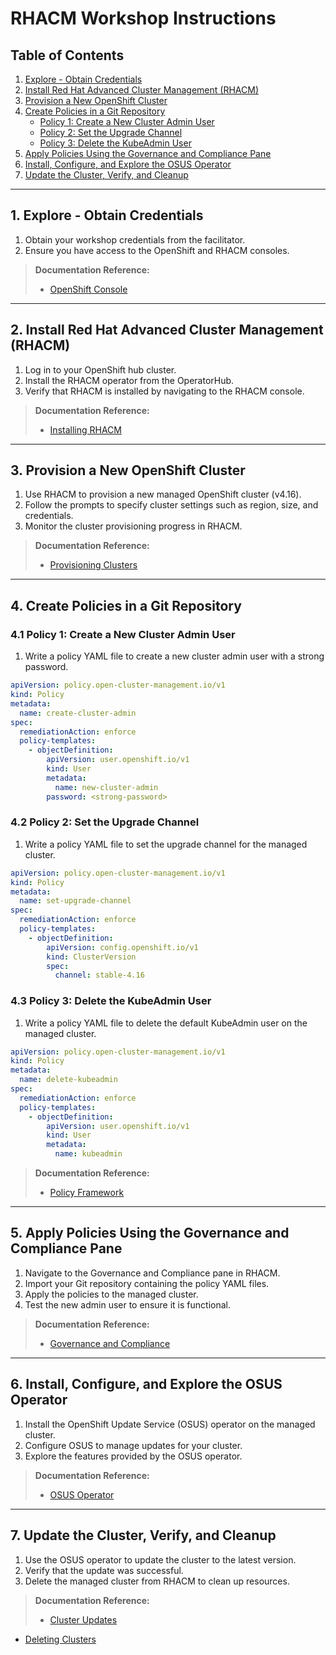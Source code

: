 # RHACM Workshop Instructions

## Table of Contents
1. [Explore - Obtain Credentials](#1-explore---obtain-credentials)
2. [Install Red Hat Advanced Cluster Management (RHACM)](#2-install-red-hat-advanced-cluster-management-rhacm)
3. [Provision a New OpenShift Cluster](#3-provision-a-new-openshift-cluster)
4. [Create Policies in a Git Repository](#4-create-policies-in-a-git-repository)
    - [Policy 1: Create a New Cluster Admin User](#policy-1-create-a-new-cluster-admin-user)
    - [Policy 2: Set the Upgrade Channel](#policy-2-set-the-upgrade-channel)
    - [Policy 3: Delete the KubeAdmin User](#policy-3-delete-the-kubeadmin-user)
5. [Apply Policies Using the Governance and Compliance Pane](#5-apply-policies-using-the-governance-and-compliance-pane)
6. [Install, Configure, and Explore the OSUS Operator](#6-install-configure-and-explore-the-osus-operator)
7. [Update the Cluster, Verify, and Cleanup](#7-update-the-cluster-verify-and-cleanup)

---

## 1. Explore - Obtain Credentials
1. Obtain your workshop credentials from the facilitator.
2. Ensure you have access to the OpenShift and RHACM consoles.

> **Documentation Reference:** 
> - [OpenShift Console](https://docs.openshift.com/container-platform/latest/welcome/index.html)

---

## 2. Install Red Hat Advanced Cluster Management (RHACM)
1. Log in to your OpenShift hub cluster.
2. Install the RHACM operator from the OperatorHub.
3. Verify that RHACM is installed by navigating to the RHACM console.

> **Documentation Reference:**
> - [Installing RHACM](https://access.redhat.com/documentation/en-us/red_hat_advanced_cluster_management_for_kubernetes/latest/html/install/index)

---

## 3. Provision a New OpenShift Cluster
1. Use RHACM to provision a new managed OpenShift cluster (v4.16).
2. Follow the prompts to specify cluster settings such as region, size, and credentials.
3. Monitor the cluster provisioning progress in RHACM.

> **Documentation Reference:**
> - [Provisioning Clusters](https://access.redhat.com/documentation/en-us/red_hat_advanced_cluster_management_for_kubernetes/latest/html/clusters/index)

---

## 4. Create Policies in a Git Repository
### 4.1 Policy 1: Create a New Cluster Admin User
1. Write a policy YAML file to create a new cluster admin user with a strong password.

```yaml
apiVersion: policy.open-cluster-management.io/v1
kind: Policy
metadata:
  name: create-cluster-admin
spec:
  remediationAction: enforce
  policy-templates:
    - objectDefinition:
        apiVersion: user.openshift.io/v1
        kind: User
        metadata:
          name: new-cluster-admin
        password: <strong-password>
```

### 4.2 Policy 2: Set the Upgrade Channel
1. Write a policy YAML file to set the upgrade channel for the managed cluster.

```yaml
apiVersion: policy.open-cluster-management.io/v1
kind: Policy
metadata:
  name: set-upgrade-channel
spec:
  remediationAction: enforce
  policy-templates:
    - objectDefinition:
        apiVersion: config.openshift.io/v1
        kind: ClusterVersion
        spec:
          channel: stable-4.16
```

### 4.3 Policy 3: Delete the KubeAdmin User
1. Write a policy YAML file to delete the default KubeAdmin user on the managed cluster.

```yaml
apiVersion: policy.open-cluster-management.io/v1
kind: Policy
metadata:
  name: delete-kubeadmin
spec:
  remediationAction: enforce
  policy-templates:
    - objectDefinition:
        apiVersion: user.openshift.io/v1
        kind: User
        metadata:
          name: kubeadmin
```

> **Documentation Reference:**
> - [Policy Framework](https://access.redhat.com/documentation/en-us/red_hat_advanced_cluster_management_for_kubernetes/latest/html/governance/governance)

---

## 5. Apply Policies Using the Governance and Compliance Pane
1. Navigate to the Governance and Compliance pane in RHACM.
2. Import your Git repository containing the policy YAML files.
3. Apply the policies to the managed cluster.
4. Test the new admin user to ensure it is functional.

> **Documentation Reference:**
> - [Governance and Compliance](https://access.redhat.com/documentation/en-us/red_hat_advanced_cluster_management_for_kubernetes/latest/html/governance/governance)

---

## 6. Install, Configure, and Explore the OSUS Operator
1. Install the OpenShift Update Service (OSUS) operator on the managed cluster.
2. Configure OSUS to manage updates for your cluster.
3. Explore the features provided by the OSUS operator.

> **Documentation Reference:**
> - [OSUS Operator](https://docs.openshift.com/container-platform/latest/updating/osus-operator.html)

---

## 7. Update the Cluster, Verify, and Cleanup
1. Use the OSUS operator to update the cluster to the latest version.
2. Verify that the update was successful.
3. Delete the managed cluster from RHACM to clean up resources.

> **Documentation Reference:**
> - [Cluster Updates](https://docs.openshift.com/container-platform/latest/updating/updating-cluster.html)
- [Deleting Clusters](https://access.redhat.com/documentation/en-us/red_hat_advanced_cluster_management_for_kubernetes/latest/html/clusters/managing-clusters#delete-clusters)
